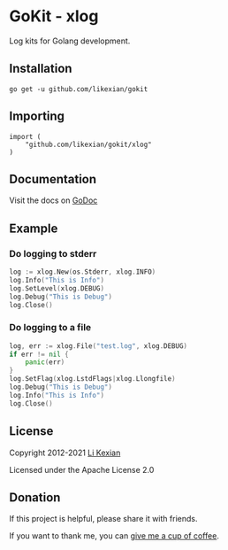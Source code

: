 # GoKit - xlog

Log kits for Golang development.

## Installation

    go get -u github.com/likexian/gokit

## Importing

    import (
        "github.com/likexian/gokit/xlog"
    )

## Documentation

Visit the docs on [GoDoc](https://godoc.org/github.com/likexian/gokit/xlog)

## Example

### Do logging to stderr

```go
log := xlog.New(os.Stderr, xlog.INFO)
log.Info("This is Info")
log.SetLevel(xlog.DEBUG)
log.Debug("This is Debug")
log.Close()
```

### Do logging to a file

```go
log, err := xlog.File("test.log", xlog.DEBUG)
if err != nil {
    panic(err)
}
log.SetFlag(xlog.LstdFlags|xlog.Llongfile)
log.Debug("This is Debug")
log.Info("This is Info")
log.Close()
```

## License

Copyright 2012-2021 [Li Kexian](https://www.likexian.com/)

Licensed under the Apache License 2.0

## Donation

If this project is helpful, please share it with friends.

If you want to thank me, you can [give me a cup of coffee](https://www.likexian.com/donate/).
